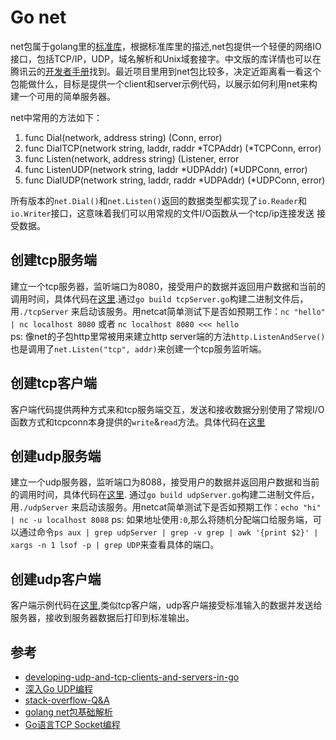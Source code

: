 # Go net

net包属于golang里的[标准库](https://golang.org/pkg/#stdlib)，根据标准库里的描述,net包提供一个轻便的网络IO接口，包括TCP/IP，UDP，域名解析和Unix域套接字。中文版的库详情也可以在腾讯云的[开发者手册](https://cloud.tencent.com/developer/section/1143223)找到。最近项目里用到net包比较多，决定近距离看一看这个包能做什么，目标是提供一个client和server示例代码，以展示如何利用net来构建一个可用的简单服务器。

net中常用的方法如下：

1. func Dial(network, address string) (Conn, error)
2. func DialTCP(network string, laddr, raddr *TCPAddr) (*TCPConn, error)
3. func Listen(network, address string) (Listener, error
4. func ListenUDP(network string, laddr *UDPAddr) (*UDPConn, error)
5. func DialUDP(network string, laddr, raddr *UDPAddr) (*UDPConn, error)

所有版本的`net.Dial()`和`net.Listen()`返回的数据类型都实现了`io.Reader`和`io.Writer`接口，这意味着我们可以用常规的文件I/O函数从一个tcp/ip连接发送
接受数据。

## 创建tcp服务端

建立一个tcp服务器，监听端口为8080，接受用户的数据并返回用户数据和当前的调用时间，具体代码在[这里](go-net/tcp/tcpServer.go).通过`go build tcpServer.go`构建二进制文件后，用`./tcpServer` 来启动该服务。用netcat简单测试下是否如预期工作：`nc "hello" | nc localhost 8080` 或者 `nc localhost 8080 <<< hello`  
ps: 像net的子包http里常被用来建立http server端的方法`http.ListenAndServe()`也是调用了`net.Listen("tcp", addr)`来创建一个tcp服务监听端。

## 创建tcp客户端

客户端代码提供两种方式来和tcp服务端交互，发送和接收数据分别使用了常规I/O函数方式和tcpconn本身提供的`write`&`read`方法。具体代码在[这里](go-net/tcp/tcpClient.go)

## 创建udp服务端

建立一个udp服务器，监听端口为8088，接受用户的数据并返回用户数据和当前的调用时间，具体代码在[这里](go-net/udp/udpServer.go). 通过`go build udpServer.go`构建二进制文件后，用`./udpServer` 来启动该服务。用netcat简单测试下是否如预期工作：`echo "hi" | nc -u localhost 8088`
ps: 如果地址使用`:0`,那么将随机分配端口给服务端，可以通过命令`ps aux | grep udpServer | grep -v grep | awk '{print $2}' | xargs -n 1 lsof -p | grep UDP`来查看具体的端口。

## 创建udp客户端

客户端示例代码在[这里](go-net/udp/udpClient.go),类似tcp客户端，udp客户端接受标准输入的数据并发送给服务器，接收到服务器数据后打印到标准输出。

## 参考

* [developing-udp-and-tcp-clients-and-servers-in-go](https://www.linode.com/docs/development/go/developing-udp-and-tcp-clients-and-servers-in-go/)  
* [深入Go UDP编程](https://colobu.com/2016/10/19/Go-UDP-Programming/)  
* [stack-overflow-Q&A](https://stackoverflow.com/questions/24933352/difference-between-listen-read-and-write-functions-in-the-net-package)  
* [golang net包基础解析](https://blog.csdn.net/Wu_Roc/article/details/77169838)  
* [Go语言TCP Socket编程](https://tonybai.com/2015/11/17/tcp-programming-in-golang/)  
